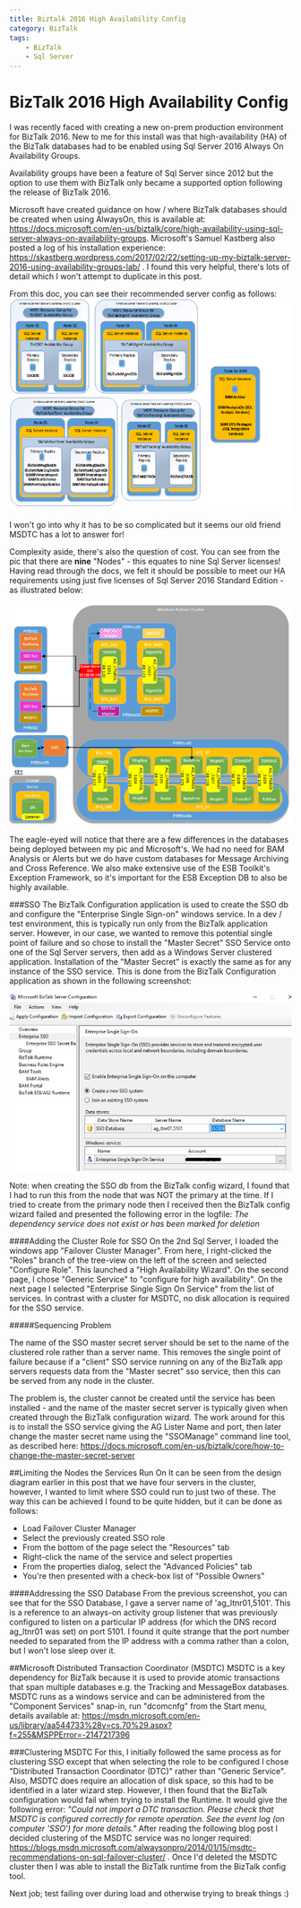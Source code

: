 ```yaml
---
title: Biztalk 2016 High Availability Config
category: BizTalk
tags:
    - BizTalk
    - Sql Server
---
```

# BizTalk 2016 High Availability Config
I was recently faced with creating a new on-prem production environment for BizTalk 2016. New to me for this install was that high-availability (HA) of the BizTalk databases had to be enabled using Sql Server 2016 Always On Availability Groups.

Availability groups have been a feature of Sql Server since 2012 but the option to use them with BizTalk only became a supported option following the release of BizTalk 2016.

Microsoft have created guidance on how / where BizTalk databases should be created when using AlwaysOn, this is available at: https://docs.microsoft.com/en-us/biztalk/core/high-availability-using-sql-server-always-on-availability-groups. Microsoft's Samuel Kastberg also posted a log of his installation experience: https://skastberg.wordpress.com/2017/02/22/setting-up-my-biztalk-server-2016-using-availability-groups-lab/ . I found this very helpful, there's lots of detail which I won't attempt to duplicate in this post.

From this doc, you can see their recommended server config as follows:
![microsoft rec](/images/biztalk-ha/sqlag-recommended.png)

I won't go into why it has to be so complicated but it seems our old friend MSDTC has a lot to answer for!

Complexity aside, there's also the question of cost. You can see from the pic that there are **nine** "Nodes" - this equates to nine Sql Server licenses! Having read through the docs, we felt it should be possible to meet our HA requirements using just five licenses of Sql Server 2016 Standard Edition - as illustrated below:

![biztalkers config](/images/biztalk-ha/clusterConfig.png)

The eagle-eyed will notice that there are a few differences in the databases being deployed between my pic and Microsoft's. We had no need for BAM Analysis or Alerts but we do have custom databases for Message Archiving and Cross Reference. We also make extensive use of the ESB Toolkit's Exception Framework, so it's important for the ESB Exception DB to also be highly available.

###SSO
The BizTalk Configuration application is used to create the SSO db and configure the "Enterprise Single Sign-on" windows service. In a dev / test environment, this is typically run only from the BizTalk application server. However, in our case, we wanted to remove this potential single point of failure and so chose to install the "Master Secret" SSO Service onto one of the Sql Server servers, then add as a Windows Server clustered application. Installation of the "Master Secret" is exactly the same as for any instance of the SSO service. This is done from the BizTalk Configuration application as shown in the following screenshot:

![sso install](/images/biztalk-ha/sso_install-1.png)

Note: when creating the SSO db from the BizTalk config wizard, I found that I had to run this from the node that was NOT the primary at the time. If I tried to create from the primary node then I received then the BizTalk config wizard failed and presented the following error in the logfile: *The dependency service does not exist or has been marked for deletion*

####Adding the Cluster Role for SSO
On the 2nd Sql Server, I loaded the windows app "Failover Cluster Manager". From here, I right-clicked the "Roles" branch of the tree-view on the left of the screen and selected "Configure Role". This launched a "High Availability Wizard". On the second page, I chose "Generic Service" to "configure for high availability". On the next page I selected "Enterprise Single Sign On Service" from the list of services. In contrast with a cluster for MSDTC, no disk allocation is required for the SSO service.

#####Sequencing Problem

The name of the SSO master secret server should be set to the name of the clustered role rather than a server name. This removes the single point of failure because if a "client" SSO service running on any of the BizTalk app servers requests data from the "Master secret" sso service, then this can be served from any node in the cluster.

The problem is, the cluster cannot be created until the service has been installed - and the name of the master secret server is typically given when created through the BizTalk configuration wizard. The work around for this is to install the SSO service giving the AG Lister Name and port, then later change the master secret name using the "SSOManage" command line tool, as described here: https://docs.microsoft.com/en-us/biztalk/core/how-to-change-the-master-secret-server

##Limiting the Nodes the Services Run On
It can be seen from the design diagram earlier in this post that we have four servers in the cluster, however, I wanted to limit where SSO could run to just two of these. The way this can be achieved I found to be quite hidden, but it can be done as follows:

+ Load Failover Cluster Manager 
+ Select the previously created SSO role
+ From the bottom of the page select the "Resources" tab
+ Right-click the name of the service and select properties
+ From the properties dialog, select the "Advanced Policies" tab
+ You're then presented with a check-box list of "Possible Owners"

####Addressing the SSO Database
From the previous screenshot, you can see that for the SSO Database, I gave a server name of 'ag\_ltnr01,5101'. This is a reference to an always-on activity group listener that was previously configured to listen on a particular IP address (for which the DNS record ag_ltnr01 was set) on port 5101. I found it quite strange that the port number needed to separated from the IP address with a comma rather than a colon, but I won't lose sleep over it.

##Microsoft Distributed Transaction Coordinator (MSDTC)
MSDTC is a key dependency for BizTalk because it is used to provide atomic transactions that span multiple databases e.g. the Tracking and MessageBox databases. MSDTC runs as a windows service and can be administered from the "Component Services" snap-in, run "dcomcnfg" from the Start menu, details available at: https://msdn.microsoft.com/en-us/library/aa544733%28v=cs.70%29.aspx?f=255&MSPPError=-2147217396

###Clustering MSDTC
For this, I initially followed the same process as for clustering SSO except that when selecting the role to be configured I chose "Distributed Transaction Coordinator (DTC)" rather than "Generic Service". Also, MSDTC does require an allocation of disk space, so this had to be identified in a later wizard step. However, I then found that the BizTalk configuration would fail when trying to install the Runtime. It would give the following error: *"Could not import a DTC transaction. Please check that MSDTC is configured correctly for remote operation. See the event log (on computer 'SSO') for more details."* After reading the following blog post I decided clustering of the MSDTC service was no longer required: https://blogs.msdn.microsoft.com/alwaysonpro/2014/01/15/msdtc-recommendations-on-sql-failover-cluster/ . Once I'd deleted the MSDTC cluster then I was able to install the BizTalk runtime from the BizTalk config tool.

Next job; test failing over during load and otherwise trying to break things :)






